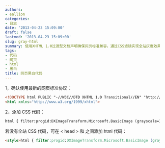```yaml
---
authors:
- eallion
categories:
- 日志
date: '2013-04-23 15:09:00'
draft: false
lastmod: '2013-04-23 15:09:00'
slug: gray-html
summary: 使用XHTML 1.0过渡型文档声明确保网页标准兼容。通过CSS滤镜实现全站灰度效果，可直接在HTML头部插入样式代码或添加到现有CSS中。核心代码包括DOCTYPE声明和grayscale滤镜属性，支持IE和Webkit内核浏览器。
tags:
- 代码
- 网页
- html
- 黑白
title: 网页黑白代码
---
```


1，确认使用最新的网页标准协议：

```html
<!DOCTYPE html PUBLIC "-//W3C//DTD XHTML 1.0 Transitional//EN" "http://www.w3.org/TR/xhtml1/DTD/xhtml1-transitional.dtd"> 
<html xmlns="http://www.w3.org/1999/xhtml">
```

2，添加 CSS 代码：

```html
html { filter:progid:DXImageTransform.Microsoft.BasicImage (grayscale=1); -webkit-filter: grayscale (1); }
```

若没有全站 CSS 代码，可在 < head > 和 </head > 之间添加 html 代码：

```html
<style>html { filter:progid:DXImageTransform.Microsoft.BasicImage (grayscale=1); -webkit-filter: grayscale (1); }</style>
```